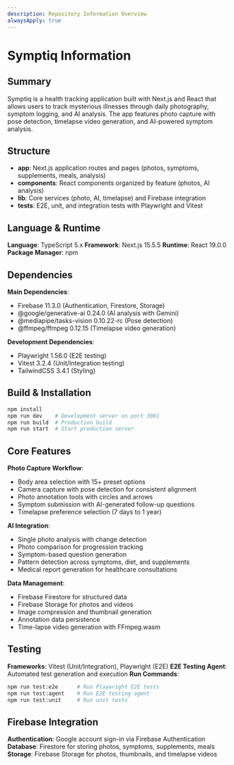 ```yaml
---
description: Repository Information Overview
alwaysApply: true
---
```


# Symptiq Information

## Summary
Symptiq is a health tracking application built with Next.js and React that allows users to track mysterious illnesses through daily photography, symptom logging, and AI analysis. The app features photo capture with pose detection, timelapse video generation, and AI-powered symptom analysis.

## Structure
- **app**: Next.js application routes and pages (photos, symptoms, supplements, meals, analysis)
- **components**: React components organized by feature (photos, AI analysis)
- **lib**: Core services (photo, AI, timelapse) and Firebase integration
- **tests**: E2E, unit, and integration tests with Playwright and Vitest

## Language & Runtime
**Language**: TypeScript 5.x
**Framework**: Next.js 15.5.5
**Runtime**: React 19.0.0
**Package Manager**: npm

## Dependencies
**Main Dependencies**:
- Firebase 11.3.0 (Authentication, Firestore, Storage)
- @google/generative-ai 0.24.0 (AI analysis with Gemini)
- @mediapipe/tasks-vision 0.10.22-rc (Pose detection)
- @ffmpeg/ffmpeg 0.12.15 (Timelapse video generation)

**Development Dependencies**:
- Playwright 1.56.0 (E2E testing)
- Vitest 3.2.4 (Unit/Integration testing)
- TailwindCSS 3.4.1 (Styling)

## Build & Installation
```bash
npm install
npm run dev    # Development server on port 3001
npm run build  # Production build
npm run start  # Start production server
```

## Core Features
**Photo Capture Workflow**:
- Body area selection with 15+ preset options
- Camera capture with pose detection for consistent alignment
- Photo annotation tools with circles and arrows
- Symptom submission with AI-generated follow-up questions
- Timelapse preference selection (7 days to 1 year)

**AI Integration**:
- Single photo analysis with change detection
- Photo comparison for progression tracking
- Symptom-based question generation
- Pattern detection across symptoms, diet, and supplements
- Medical report generation for healthcare consultations

**Data Management**:
- Firebase Firestore for structured data
- Firebase Storage for photos and videos
- Image compression and thumbnail generation
- Annotation data persistence
- Time-lapse video generation with FFmpeg.wasm

## Testing
**Frameworks**: Vitest (Unit/Integration), Playwright (E2E)
**E2E Testing Agent**: Automated test generation and execution
**Run Commands**:
```bash
npm run test:e2e      # Run Playwright E2E tests
npm run test:agent    # Run E2E testing agent
npm run test:unit     # Run unit tests
```

## Firebase Integration
**Authentication**: Google account sign-in via Firebase Authentication
**Database**: Firestore for storing photos, symptoms, supplements, meals
**Storage**: Firebase Storage for photos, thumbnails, and timelapse videos